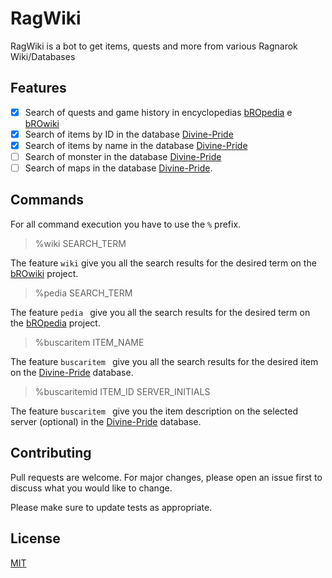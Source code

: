 # RagWiki

RagWiki is a bot to get items, quests and more from various Ragnarok Wiki/Databases


## Features
- [x] Search of quests and game history in encyclopedias [bROpedia](https://bropedia.net) e [bROwiki](https://browiki.org/)
- [x] Search of items by ID in the database [Divine-Pride](https://www.divine-pride.net/database/item)
- [x] Search of items by name in the database [Divine-Pride](https://www.divine-pride.net/database/item)
- [ ] Search of monster in the database [Divine-Pride](https://www.divine-pride.net/database/monster)
- [ ] Search of maps in the database [Divine-Pride](https://www.divine-pride.net/database/map/).

## Commands
For all command execution you have to use the ```%``` prefix.

>%wiki SEARCH_TERM

The feature ```wiki``` give you all the search results for the desired term on the [bROwiki](https://browiki.org/) project.

>%pedia SEARCH_TERM

The feature ```pedia ``` give you all the search results for the desired term on the [bROpedia](https://bropedia.net) project.

>%buscaritem ITEM_NAME

The feature ```buscaritem ``` give you all the search results for the desired item on the [Divine-Pride](https://www.divine-pride.net/database/item) database.

>%buscaritemid ITEM_ID SERVER_INITIALS

The feature ```buscaritem ``` give you the item description on the selected server (optional) in the [Divine-Pride](https://www.divine-pride.net/database/item) database.




## Contributing
Pull requests are welcome. For major changes, please open an issue first to discuss what you would like to change.

Please make sure to update tests as appropriate.

## License
[MIT](https://choosealicense.com/licenses/mit/)